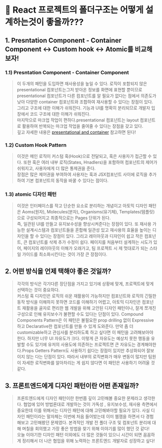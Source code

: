 # 💟 React 프로젝트의 폴더구조는 어떻게 설계하는것이 좋을까???

## 1. **Presntation Component - Container Component ↔ Custom hook ↔ Atomic를** 비교해보자!

### 1.1) Presntation Component - Container Component

> 이 두개의 패턴을 도입하면 재사용성을 높일 수 있다. 로직이 포함되지 않은 presentational 컴포넌트는그저 받아온 정보를 화면에 표현할 뿐이므로 presentational 컴포넌트가 다른 컴포넌트를 알 필요가 없다는 점에서 의존도가 낮아 다양한 container 컴포넌트와 조합하여 재사용할 수 있다는 장점이 있다.<br>
> 그리고 구조에 대한 이해가 쉬워진다. 기능과 UI를 명확히 분리되므로 개발자 입장에서 코드 구조에 대한 이해가 쉬워진다.
> <br>마지막으로 마크업 작업이 편하다.presentational 컴포넌트는 layout 컴포넌트로 활용하여
> 반복되는 마크업 작업을 줄여줄 수 있다는 장점을 갖고 있다.
> <br>
> 깊고 자세한 내용은 [presentational and container](https://tecoble.techcourse.co.kr/post/2021-04-26-presentational-and-container/) 참고하면 된다!

### 1.2) Custom Hook Pattern

> 이것은 메인 로직이 커스텀 훅(Hook)으로 전달되고, 훅은 사용자가 접근할 수 있다.
> 또한 훅은 여러 내부 로직(States, Hnadlers)을 포함하여 컴포넌트의 제어가 쉬워지고, 사용자에게 더 많은 통제권을 준다.
> <br> 장점은 많은 제어권을 부여하여 사용자는 훅과 JSX컴포넌트 사이에 로직을 추가하여 기본 컴포넌트의 동작을 바꿀 수 있다는 점이다.

### 1.3) atomic 디자인 패턴

> 이것은 인터페이스를 작고 단순한 요소로 분리하는 개념이고 아토믹 디자인 패턴은 Aoms(원자), Molecules(분자), Organisms(유기체), Templates(템플릿)으로 구성되어지고 최종적으로는 Pages 단위가 된다.
> <br>즉, 일관된 UI를 만들고 유지보수성을 향상시켜준다는 장점이 있다. 또 재사용 가능한 설계시스템과 컴포넌트들을 혼합해 일관성 있고 재사용의 효율을 높이는 디자인을 할 수 있다는 장점이 있다. 그리고 레이아웃과 디자인이 쉽고 작은 컴포넌트, 큰 컴포넌트를 삭제 추가 수정이 쉽다. 페이지를 처음부터 설계하는 시도가 있어, 페이지의 레이아웃의 이해가 오래가고, 팀 프로젝트 시 제 멋대로가 되는 스타일 가이드를 최소화시킨다는 것이 가장 큰 장점이다.

## 2. 어떤 방식을 언제 택해야 좋은 것일까?

> 각각의 방식은 각기다른 장단점을 가지고 있기에 상황에 맞게, 프로젝트에 맞게 선택하는 것이 중요하다.
> <br>커스텀 훅 디자인은 로직의 쉬운 재활용이 가능하지만 컴포넌트와 로직의 긴밀한 동작 방식을 이해하지 못하면 코드를 이해하기 어렵고, 아토믹 디자인은 컴포넌트 재활용을 골자로 편리한 웹 개발을 위해 고안된 디자인 패턴이나, 잘게 쪼개진 구성으로 인해 유지보수가 불편할 수도 있다는 단점이 있다. Compound Components Pattern은 이 패턴은 불필요한 prop drilling 없이 Expressive하고 Declarative한 컴포넌트를 만들 수 있게 도와준다. 만약 좀 더 customizable하고 관심사를 분리하도록 하고 싶다면 이 패턴을 고려해보아야 한다. 하지만 너무 UI 자유도가 크다. 이렇게 큰 자유도는 예상치 못한 행동을 유발할 수도 있기에 유저의 사용도에 의존하는 프로젝트면 큰 자유도는 경계해야한다.Props Getters Pattern도 사용하기 쉽다는 장점이 있지만 추상화되어 잘보이지 않는 다는 단점이 있다. 따라서 내부의 로직변화가 매우 변동이 많지만 팀원이 자세한 로직변화를 알아차리는 게 쉽지 않다면 이 패턴은 사용하기 어려울 것 같다.

## 3. 프론트엔드에게 디자인 패턴이란 어떤 존재일까?

> 프론트엔드에게 디자인 패턴이란 한번쯤 깊이 고민해볼 중요한 문제라고 생각한다. 협업에 있어 방법론대로 개발하는 것이 가독성 , 유지보수성, 재사용 측면에서 중요한데 이를 위해서는 디자인 패턴에 대해 고민해봐야할 필요가 있다.
> 사실 디자인 패턴이라는 말자체는 이번에 처음 들어밨는데 이미 웹잼을 하면서 다 경험해보고 고민해봤던 문제였다. 본격적인 개발 전 폴더 구조 및 컴포넌트 분리에 대해 며칠을 회의했고 가장 좋은 방법을 찾기 위해 이야기를 많이 했던 것 같다!<br>오늘 이야기한 디자인 패턴 이외에도 더 많은 것들이 있으니 시간이 되면 꼼꼼하게 정리해서 더 나은 협업을 위해 노력하는 프론트엔드 개발자로 성장하고 싶다!
